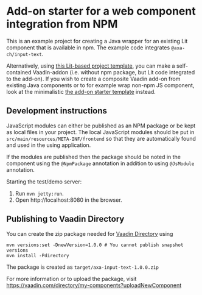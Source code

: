 # Add-on starter for a web component integration from NPM

This is an example project for creating a Java wrapper for an existing Lit component that is available in npm.
The example code integrates `@axa-ch/input-text`.

Alternatively, using [this Lit-based project template](https://github.com/vaadin/addon-starter-lit-flow), 
you can make a self-contained Vaadin-addon (i.e. without npm package, but Lit code integrated to the add-on). 
If you wish to create a composite Vaadin add-on from existing Java 
components or to for example wrap non-npm JS component, look at the minimalistic [the add-on starter template](https://github.com/vaadin/addon-starter-flow) instead.

## Development instructions

JavaScript modules can either be published as an NPM package or be kept as local 
files in your project. The local JavaScript modules should be put in 
`src/main/resources/META-INF/frontend` so that they are automatically found and 
used in the using application.

If the modules are published then the package should be noted in the component 
using the `@NpmPackage` annotation in addition to using `@JsModule` annotation.


Starting the test/demo server:
1. Run `mvn jetty:run`.
2. Open http://localhost:8080 in the browser.

## Publishing to Vaadin Directory

You can create the zip package needed for [Vaadin Directory](https://vaadin.com/directory/) using
```
mvn versions:set -DnewVersion=1.0.0 # You cannot publish snapshot versions 
mvn install -Pdirectory
```

The package is created as `target/axa-input-text-1.0.0.zip`

For more information or to upload the package, visit https://vaadin.com/directory/my-components?uploadNewComponent
